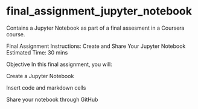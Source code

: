 # final_assignment_jupyter_notebook
Contains a  Jupyter Notebook as part of a final assesment in a Coursera course.

Final Assignment Instructions: Create and Share Your Jupyter Notebook
Estimated Time: 30 mins

Objective
In this final assignment, you will:

Create a Jupyter Notebook

Insert code and markdown cells

Share your notebook through GitHub

